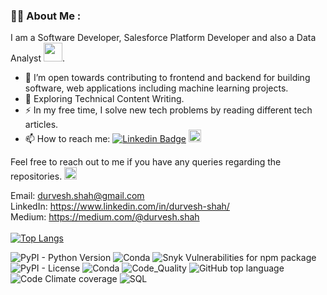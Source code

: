 

### 👨‍💻 About Me :
I am a Software Developer, Salesforce Platform Developer and also a Data Analyst <img src="https://media.giphy.com/media/WUlplcMpOCEmTGBtBW/giphy.gif" width="30">.
- :telescope: I’m open towards contributing to frontend and backend for building software, web applications including machine learning projects.
- :seedling: Exploring Technical Content Writing.
- :zap: In my free time, I solve new tech problems by reading different tech articles.
- :mailbox: How to reach me: [![Linkedin Badge](https://img.shields.io/badge/-durveshshah-blue?style=flat&logo=Linkedin&logoColor=white)](https://www.linkedin.com/in/durvesh-shah/) <a href = "https://medium.com/@durvesh.shah"><img src = "https://user-images.githubusercontent.com/37297153/159540953-cb34db31-9500-424d-8a31-faa6e3d0f8b9.png" height = "20px" alt="Medium Badge"/> </a>

Feel free to reach out to me if you have any queries regarding the repositories. 
<a href = "mailto:durvesh.shah@gmail.com"><img src = "https://user-images.githubusercontent.com/37297153/159544267-9d0d6039-d676-44a3-b4e6-ab02d4e69f82.png" height = "20px"/>
</a>

Email: durvesh.shah@gmail.com <br>
LinkedIn: https://www.linkedin.com/in/durvesh-shah/ <br>
Medium: https://medium.com/@durvesh.shah <br> <br>
[![Top Langs](https://github-readme-stats.vercel.app/api/top-langs/?username=durveshshah&layout=compact&langs_count=8&exclude_repo=Computer-Vision,AWS-Face-Recognition-Attendance-System)](https://github.com/durveshshah) 


![PyPI - Python Version](https://img.shields.io/pypi/pyversions/Django)
![Conda](https://img.shields.io/conda/pn/conda-forge/py?color=gre)
![Snyk Vulnerabilities for npm package](https://img.shields.io/snyk/vulnerabilities/npm/mocha)
![PyPI - License](https://img.shields.io/badge/license-GPL3.0-green)
![Conda](https://img.shields.io/conda/v/conda-forge/python)
![Code_Quality](https://img.shields.io/badge/codequality-A-green)
![GitHub top language](https://img.shields.io/github/languages/top/durveshshah/Emotion-Detection-System)
![Code Climate coverage](https://img.shields.io/codeclimate/coverage/codeclimate/codeclimate)
![SQL](https://img.shields.io/badge/SQL-95%25-orange)



<!---
durveshshah/durveshshah is a ✨ special ✨ repository because its `README.md` (this file) appears on your GitHub profile.
You can click the Preview link to take a look at your changes.
--->
